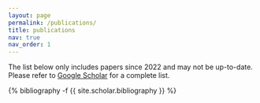 ```yaml
---
layout: page
permalink: /publications/
title: publications
nav: true
nav_order: 1
---
```

<!-- _pages/publications.md -->
The list below only includes papers since 2022 and may not be up-to-date.
Please refer to [Google Scholar](https://scholar.google.ca/citations?user=W0prRUMAAAAJ&hl=en) for a complete list.

<div class="publications">

{% bibliography -f {{ site.scholar.bibliography }} %}

</div>
